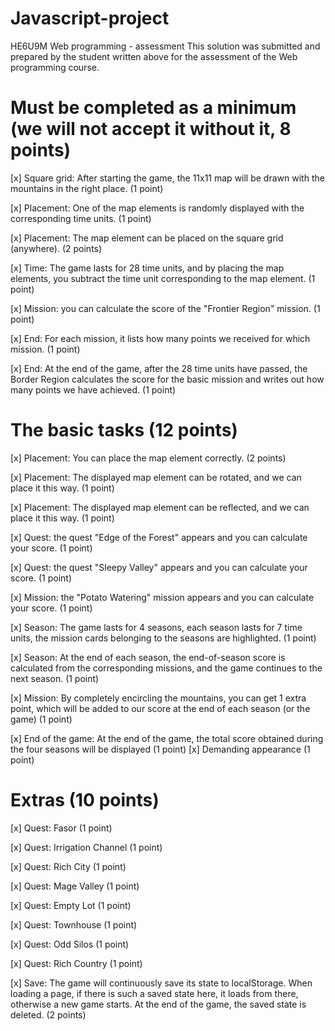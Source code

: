# Javascript-project
HE6U9M Web programming - assessment This solution was submitted and prepared by the student written above for the assessment of the Web programming course. 

# Must be completed as a minimum (we will not accept it without it, 8 points)
[x] Square grid: After starting the game, the 11x11 map will be drawn with the mountains in the right place. (1 point) 

[x] Placement: One of the map elements is randomly displayed with the corresponding time units. (1 point) 

[x] Placement: The map element can be placed on the square grid (anywhere). (2 points) 

[x] Time: The game lasts for 28 time units, and by placing the map elements, you subtract the time unit corresponding to the map element. (1 point) 

[x] Mission: you can calculate the score of the "Frontier Region" mission. (1 point) 

[x] End: For each mission, it lists how many points we received for which mission. (1 point) 

[x] End: At the end of the game, after the 28 time units have passed, the Border Region calculates the score for the basic mission and writes out how many points we have achieved. (1 point)

# The basic tasks (12 points)
[x] Placement: You can place the map element correctly. (2 points) 

[x] Placement: The displayed map element can be rotated, and we can place it this way. (1 point) 

[x] Placement: The displayed map element can be reflected, and we can place it this way. (1 point) 

[x] Quest: the quest "Edge of the Forest" appears and you can calculate your score. (1 point) 

[x] Quest: the quest "Sleepy Valley" appears and you can calculate your score. (1 point)

[x] Mission: the "Potato Watering" mission appears and you can calculate your score. (1 point) 

[x] Season: The game lasts for 4 seasons, each season lasts for 7 time units, the mission cards belonging to the seasons are highlighted. (1 point) 

[x] Season: At the end of each season, the end-of-season score is calculated from the corresponding missions, and the game continues to the next season. (1 point) 

[x] Mission: By completely encircling the mountains, you can get 1 extra point, which will be added to our score at the end of each season (or the game) (1 point) 

[x] End of the game: At the end of the game, the total score obtained during the four seasons will be displayed (1 point) 
[x] Demanding appearance (1 point)

# Extras (10 points)
[x] Quest: Fasor (1 point) 

[x] Quest: Irrigation Channel (1 point) 

[x] Quest: Rich City (1 point) 

[x] Quest: Mage Valley (1 point) 

[x] Quest: Empty Lot (1 point) 

[x] Quest: Townhouse (1 point) 

[x] Quest: Odd Silos (1 point) 

[x] Quest: Rich Country (1 point) 

[x] Save: The game will continuously save its state to localStorage. When loading a page, if there is such a saved state here, it loads from there, otherwise a new game starts. At the end of the game, the saved state is deleted. (2 points)
